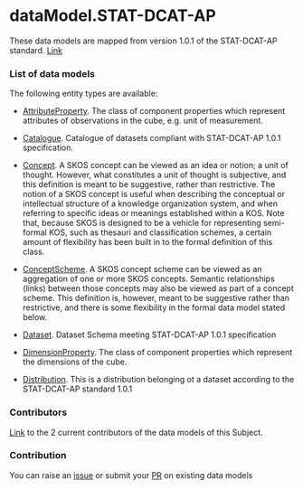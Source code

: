 # dataModel.STAT-DCAT-AP
These data models are mapped from version 1.0.1 of the STAT-DCAT-AP standard. [Link](https://joinup.ec.europa.eu/sites/default/files/distribution/access_url/2019-05/0812e528-c428-4832-b674-d5b9c68d1b42/StatDCAT-AP_1.0.1.pdf)

### List of data models

The following entity types are available:
- [AttributeProperty](https://github.com/smart-data-models/dataModel.STAT-DCAT-AP/blob/master/AttributeProperty/README.md). The class of component properties which represent attributes of observations in the cube, e.g. unit of measurement.

- [Catalogue](https://github.com/smart-data-models/dataModel.STAT-DCAT-AP/blob/master/Catalogue/README.md). Catalogue of datasets compliant with STAT-DCAT-AP 1.0.1 specification.

- [Concept](https://github.com/smart-data-models/dataModel.STAT-DCAT-AP/blob/master/Concept/README.md). A SKOS concept can be viewed as an idea or notion; a unit of thought. However, what constitutes a unit of thought is subjective, and this definition is meant to be suggestive, rather than restrictive. The notion of a SKOS concept is useful when describing the conceptual or intellectual structure of a knowledge organization system, and when referring to specific ideas or meanings established within a KOS. Note that, because SKOS is designed to be a vehicle for representing semi-formal KOS, such as thesauri and classification schemes, a certain amount of flexibility has been built in to the formal definition of this class.

- [ConceptScheme](https://github.com/smart-data-models/dataModel.STAT-DCAT-AP/blob/master/ConceptScheme/README.md). A SKOS concept scheme can be viewed as an aggregation of one or more SKOS concepts. Semantic relationships (links) between those concepts may also be viewed as part of a concept scheme. This definition is, however, meant to be suggestive rather than restrictive, and there is some flexibility in the formal data model stated below.

- [Dataset](https://github.com/smart-data-models/dataModel.STAT-DCAT-AP/blob/master/Dataset/README.md). Dataset Schema meeting STAT-DCAT-AP 1.0.1 specification

- [DimensionProperty](https://github.com/smart-data-models/dataModel.STAT-DCAT-AP/blob/master/DimensionProperty/README.md). The class of component properties which represent the dimensions of the cube.

- [Distribution](https://github.com/smart-data-models/dataModel.STAT-DCAT-AP/blob/master/Distribution/README.md). This is a distribution belonging ot a dataset according to the STAT-DCAT-AP standard 1.0.1



### Contributors
[Link](https://github.com/smart-data-models/dataModel.STAT-DCAT-AP/blob/master/CONTRIBUTORS.yaml) to the 2 current contributors of the data models of this Subject.


### Contribution
You can raise an [issue](https://github.com/smart-data-models/dataModel.STAT-DCAT-AP/issues) or submit your [PR](https://github.com/smart-data-models/dataModel.STAT-DCAT-AP/pulls) on existing data models


